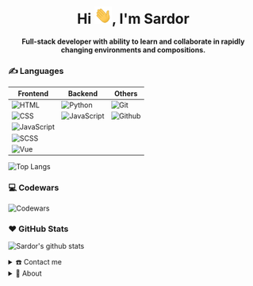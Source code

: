 <div align="center">
<h1 align="center">Hi <img width="35" src="https://github.com/1999AZZAR/1999AZZAR/blob/main/resources/img/waving.gif">, I'm Sardor</h1>
<h4 align="center">Full-stack developer with ability to learn and collaborate in rapidly changing environments and
compositions.</h4>
</div>

### ✍️ Languages
| Frontend                                                       | Backend                                                        | Others                                                         |
| -------------------------------------------------------------- | -------------------------------------------------------------- | -------------------------------------------------------------- |
| ![HTML](https://img.shields.io/badge/-HTML-E34F26?style=flat&logo=html5&logoColor=white) | ![Python](https://img.shields.io/badge/-Python-3776AB?style=flat&logo=Python&logoColor=white) | ![Git](https://img.shields.io/badge/-Git-F05032?style=flat&logo=Git&logoColor=white) |
| ![CSS](https://img.shields.io/badge/-CSS-254bdd?style=flat&logo=css3&logoColor=white) | ![JavaScript](https://img.shields.io/badge/-Django-092E20?style=flat&logo=Django&logoColor=white) |![Github](https://img.shields.io/badge/-GitHub-181717?style=flat&logo=GitHub&logoColor=white) |
| ![JavaScript](https://img.shields.io/badge/-JavaScript-C69D00?style=flat&logo=javascript&logoColor=white) |  |
| ![SCSS](https://img.shields.io/badge/-SCSS-rgb(224,%2022,%20157)?style=flat&logo=sass&logoColor=white) 
| ![Vue](https://img.shields.io/badge/-Vue-4FC08D?style=flat&logo=Vue.js&logoColor=white) | | |






![Top Langs](https://github-readme-stats.vercel.app/api/top-langs/?username=sardor-wd&layout=compact&theme=dark&)

### 💻 Codewars

![Codewars](https://www.codewars.com/users/sardor-web/badges/micro)

### ❤️ GitHub Stats

![Sardor's github stats](https://github-readme-stats.vercel.app/api?username=sardor-wd&theme=dark&show_icons=true)

<details>
  <summary>☎️ Contact me</summary>
<div>
  <samp>
    <h2 align="center">😎 you can reach me by:</h2>
    <p align="center">
      <br/>
      <a href="https://t.me/sardor_wd" target="blank"><img align="center"
         src="https://img.shields.io/badge/telegram-%231DA1F2.svg?style=for-the-badge&logo=Telegram&logoColor=white"
         alt="#" height="30"/></a>
      <a href="https://mail.ru" target="blank"><img align="center"
         src="https://img.shields.io/badge/gmail-EA4335.svg?style=for-the-badge&logo=gmail&logoColor=white"
         alt="#" height="30"/></a>
    </p>
  <p align="center">
      <a href="https://instamgram.com/sardor_web" target="blank"><img align="center"
         src="https://img.shields.io/badge/instagram-%23E4405F.svg?style=for-the-badge&logo=Instagram&logoColor=white"
         alt="#" height="30"/></a>
      <br>
    </p>
  </samp>
</div>
</details>

<details>
  <summary>🧮 About</summary>
<div>
<h2 align="center">🧮 About this Account</h2>
 <p align="center">
  I’m a junior full-stack developer looking for a new role in an exciting company. I focus on
writing accessible HTML, using modern CSS practices and writing clean JavaScript. When
writing JavaScript code, I mostly use Vue, but I can adapt to whatever tools are required. I’m
based in Samarkand, Uzbekistan, but I’m happy working remotely and have experience in remote
teams. When I’m not coding, you’ll find me outdoors.
 </p>
</div>
</details>
